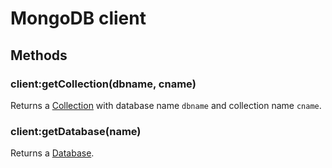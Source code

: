 MongoDB client
==============

Methods
-------

### client:getCollection(dbname, cname)
Returns a [Collection] with database name `dbname` and collection name `cname`.

### client:getDatabase(name)
Returns a [Database].


[Collection]: collection.md
[Database]: database.md
